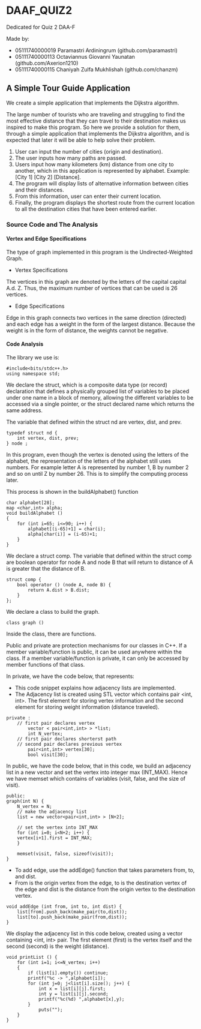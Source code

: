 # DAAF_QUIZ2

Dedicated for Quiz 2 DAA-F

Made by:
* 05111740000019  Paramastri Ardiningrum (github.com/paramastri)
* 05111740000113  Octaviannus Giovanni Yaunatan (github.com/Axerion1210)
* 05111740000115  Chaniyah Zulfa Mukhlishah (github.com/chanzm)

## A Simple Tour Guide Application

We create a simple application that implements the Dijkstra algorithm.

The large number of tourists who are traveling and struggling to find the most effective distance that they can travel to their destination makes us inspired to make this program. So here we provide a solution for them, through a simple application that implements the Dijkstra algorithm, and is expected that later it will be able to help solve their problem.

1.	User can input the number of cities (origin and destination).
2.	The user inputs how many paths are passed.
3.	Users input how many kilometers (km) distance from one city to another, which in this application is represented by alphabet. Example: [City 1] [City 2] [Distance].
4.	The program will display lists of alternative information between cities and their distances.
5.	From this information, user can enter their current location.
6.	Finally, the program displays the shortest route from the current location to all the destination cities that have been entered earlier.

### Source Code and The Analysis

#### Vertex and Edge Specifications

The type of graph implemented in this program is the Undirected-Weighted Graph.

* Vertex Specifications

The vertices in this graph are denoted by the letters of the capital capital A.d. Z. Thus, the maximum number of vertices that can be used is 26 vertices.

* Edge Specifications

Edge in this graph connects two vertices in the same direction (directed) and each edge has a weight in the form of the largest distance. Because the weight is in the form of distance, the weights cannot be negative.

#### Code Analysis

The library we use is:

```
#include<bits/stdc++.h>
using namespace std;
```

We declare the struct, which is a composite data type (or record) declaration that defines a physically grouped list of variables to be placed under one name in a block of memory, allowing the different variables to be accessed via a single pointer, or the struct declared name which returns the same address.

The variable that defined within the struct nd are vertex, dist, and prev.

```
typedef struct nd {
	int vertex, dist, prev;
} node ;
```

In this program, even though the vertex is denoted using the letters of the alphabet, the representation of the letters of the alphabet still uses numbers. For example letter A is represented by number 1, B by number 2 and so on until Z by number 26.
This is to simplify the computing process later.

This process is shown in the buildAlphabet() function

```
char alphabet[28];
map <char,int> alpha;
void buildAlphabet ()
{
	for (int i=65; i<=90; i++) {
		alphabet[(i-65)+1] = char(i);
		alpha[char(i)] = (i-65)+1;
	}
}
```
We declare a struct comp. The variable that defined within the struct comp are boolean operator for node A and node B that will return to distance of A is greater that the distance of B.

```
struct comp {
	bool operator () (node A, node B) {
		return A.dist > B.dist;
	}
};
```
We declare a class to build the graph.

```
class graph ()
```

Inside the class, there are functions.

Public and private are protection mechanisms for our classes in C++. If a member variable/function is public, it can be used anywhere within the class. If a member variable/function is private, it can only be accessed by member functions of that class.

In private, we have the code below, that represents:

* This code snippet explains how adjacency lists are implemented.
* The Adjacency list is created using STL vector which contains pair <int, int>. The first element for storing vertex information and the second element for storing weight information (distance traveled).

```
private :
    // first pair declares vertex
		vector < pair<int,int> > *list; 
		int N_vertex;
    // first pair declares shorterst path
    // second pair declares previous vertex
		pair<int,int> vertex[30]; 
		bool visit[30];
```

In public, we have the code below, that in this code, we build an adjacency list in a new vector and set the vertex into integer max (INT_MAX). Hence we have memset which contains of variables (visit, false, and the size of visit).

```
public:
graph(int N) {
	N_vertex = N;
	// make the adjacency list
	list = new vector<pair<int,int> > [N+2]; 
	
	// set the vertex into INT_MAX
	for (int i=0; i<N+2; i++) { 	
	vertex[i+1].first = INT_MAX;
	}
	
	memset(visit, false, sizeof(visit));
}
```
* To add edge, use the addEdge() function that takes parameters from, to, and dist.
* From is the origin vertex from the edge, to is the destination vertex of the edge and dist is the distance from the origin vertex to the destination vertex.

```
void addEdge (int from, int to, int dist) {
	list[from].push_back(make_pair(to,dist));
	list[to].push_back(make_pair(from,dist));
}
```
We display the adjacency list in this code below, created using a vector containing <int, int> pair. The first element (first) is the vertex itself and the second (second) is the weight (distance).

```
void printList () {
	for (int i=1; i<=N_vertex; i++)
	{
		if (list[i].empty()) continue;
		printf("%c -> ",alphabet[i]);
		for (int j=0; j<list[i].size(); j++) {
			int x = list[i][j].first;
			int y = list[i][j].second;
			printf("%c(%d) ",alphabet[x],y);
		}
			puts("");
	}
}
```

